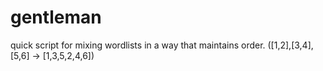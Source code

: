 # gentleman
quick script for mixing wordlists in a way that maintains order. ([1,2],[3,4],[5,6] -> [1,3,5,2,4,6])
